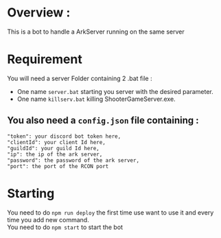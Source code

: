 # Overview :

This is a bot to handle a ArkServer running on the same server

# Requirement

You will need a server Folder containing 2 .bat file :

- One name `server.bat` starting you server with the desired parameter.
- One name `killserv.bat` killing ShooterGameServer.exe.

## You also need a `config.json` file containing :

```
"token": your discord bot token here,
"clientId": your client Id here,
"guildId": your guild Id here,
"ip": the ip of the ark server,
"password": the password of the ark server,
"port": the port of the RCON port
```

# Starting

You need to do `npm run deploy` the first time use want to use it and every time you add new command.  
You need to do `npm start` to start the bot
